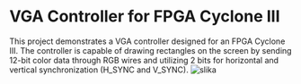 # VGA Controller for FPGA Cyclone III

This project demonstrates a VGA controller designed for an FPGA Cyclone III. The controller is capable of drawing rectangles on the screen by sending 12-bit color data through RGB wires and utilizing 2 bits for horizontal and vertical synchronization (H_SYNC and V_SYNC).
![slika](https://github.com/user-attachments/assets/72f8c3aa-c23d-4ae4-9c74-b5b8267b894f)
